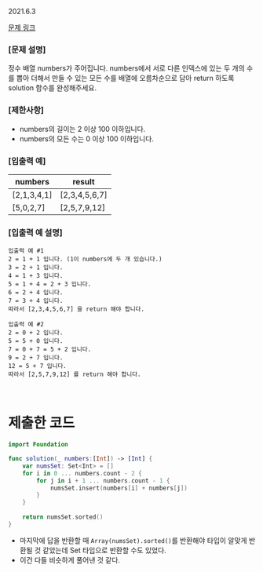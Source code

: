 2021.6.3

[문제 링크](https://programmers.co.kr/learn/courses/30/lessons/68644)

### [문제 설명]

정수 배열 numbers가 주어집니다. numbers에서 서로 다른 인덱스에 있는 두 개의 수를 뽑아 더해서 만들 수 있는 모든 수를 배열에 오름차순으로 담아 return 하도록 solution 함수를 완성해주세요. <br>

### [제한사항]
- numbers의 길이는 2 이상 100 이하입니다.
- numbers의 모든 수는 0 이상 100 이하입니다. <br>

### [입출력 예]
|numbers|	result|
|---|---|
|[2,1,3,4,1]|	[2,3,4,5,6,7]|
|[5,0,2,7]|	[2,5,7,9,12]|


### [입출력 예 설명]
```
입출력 예 #1
2 = 1 + 1 입니다. (1이 numbers에 두 개 있습니다.)
3 = 2 + 1 입니다.
4 = 1 + 3 입니다.
5 = 1 + 4 = 2 + 3 입니다.
6 = 2 + 4 입니다.
7 = 3 + 4 입니다.
따라서 [2,3,4,5,6,7] 을 return 해야 합니다.

입출력 예 #2
2 = 0 + 2 입니다.
5 = 5 + 0 입니다.
7 = 0 + 7 = 5 + 2 입니다.
9 = 2 + 7 입니다.
12 = 5 + 7 입니다.
따라서 [2,5,7,9,12] 를 return 해야 합니다.
```

<br>

# 제출한 코드
```swift
import Foundation

func solution(_ numbers:[Int]) -> [Int] {
    var numsSet: Set<Int> = []
    for i in 0 ... numbers.count - 2 {
        for j in i + 1 ... numbers.count - 1 {
            numsSet.insert(numbers[i] + numbers[j])
        }
    }
    
    return numsSet.sorted()
}
```
- 마지막에 답을 반환할 때 `Array(numsSet).sorted()`를 반환해야 타입이 알맞게 반환될 것 같았는데 Set 타입으로 반환할 수도 있었다.
- 이건 다들 비슷하게 풀어낸 것 같다. 
